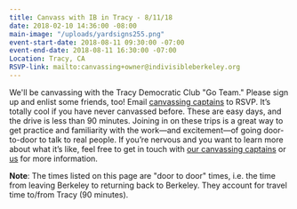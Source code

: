 ```yaml
---
title: Canvass with IB in Tracy - 8/11/18
date: 2018-02-10 14:36:00 -08:00
main-image: "/uploads/yardsigns255.png"
event-start-date: 2018-08-11 09:30:00 -07:00
event-end-date: 2018-08-11 16:30:00 -07:00
Location: Tracy, CA
RSVP-link: mailto:canvassing+owner@indivisibleberkeley.org
---
```


We'll be canvassing with the Tracy Democratic Club "Go Team." Please sign up and enlist some friends, too! Email [canvassing captains](canvassing+owner@indivisibleberkeley.org) to RSVP. It’s totally cool if you have never canvassed before. These are easy days, and the drive is less than 90 minutes. Joining in on these trips is a great way to get practice and familiarity with the work—and excitement—of going door-to-door to talk to real people. If you’re nervous and you want to learn more about what it’s like, feel free to get in touch with [our canvassing captains](canvassing+owner@indivisibleberkeley.org) or [us](mailto:elections+owner@indivisibleberkeley.org) for more information.

**Note**: The times listed on this page are "door to door" times, i.e. the time from leaving Berkeley to returning back to Berkeley. They account for travel time to/from Tracy (90 minutes).